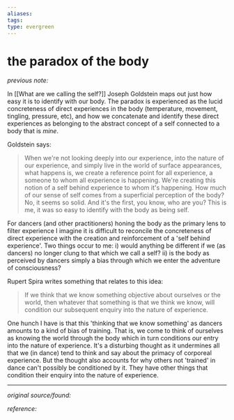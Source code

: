 ```yaml
---
aliases: 
tags: 
type: evergreen
---
```


# the paradox of the body

_previous note:_ 

In [[What are we calling the self?]] Joseph Goldstein maps out just how easy it is to identify with our body. The paradox is experienced as the lucid concreteness of direct experiences in the body (temperature, movement, tingling, pressure, etc), and how we concatenate and identify these direct experiences as belonging to the abstract concept of a self connected to a body that is *mine*. 

Goldstein says:

> When we're not looking deeply into our experience, into the nature of our experience, and simply live in the world of surface appearances, what happens is, we create a reference point for all experience, a someone to whom all experience is happening. We're creating this notion of a self behind experience to whom it's happening. How much of our sense of self comes from a superficial perception of the body? No, it seems so solid. And it's the first, you know, who are you? This is me, it was so easy to identify with the body as being self. 

For dancers (and other practitioners) honing the body as the primary lens to filter experience I imagine it is difficult to reconcile the concreteness of direct experience with the creation and reinforcement of a 'self behind experience'. Two things occur to me: i) would anything be different if we (as dancers) no longer clung to that which we call a self? ii) is the body as perceived by dancers simply a bias through which we enter the adventure of consciousness?

Rupert Spira writes something that relates to this idea:

> If we think that we know something objective about ourselves or the world, then whatever that something is that we think we know, will condition our subsequent enquiry into the nature of experience.

One hunch I have is that this 'thinking that we know something' as dancers amounts to a kind of bias of training. That is, we come to think of ourselves as knowing the world through the body which in turn conditions our entry into the nature of experience. It's a disturbing thought as it undermines all that we (in dance) tend to think and say about the primacy of corporeal experience. But the thought also accounts for why others not 'trained' in dance can't possibly be conditioned by it. They have other things that condition their enquiry into the nature of experience. 

---

_original source/found:_ 

_reference:_ 



